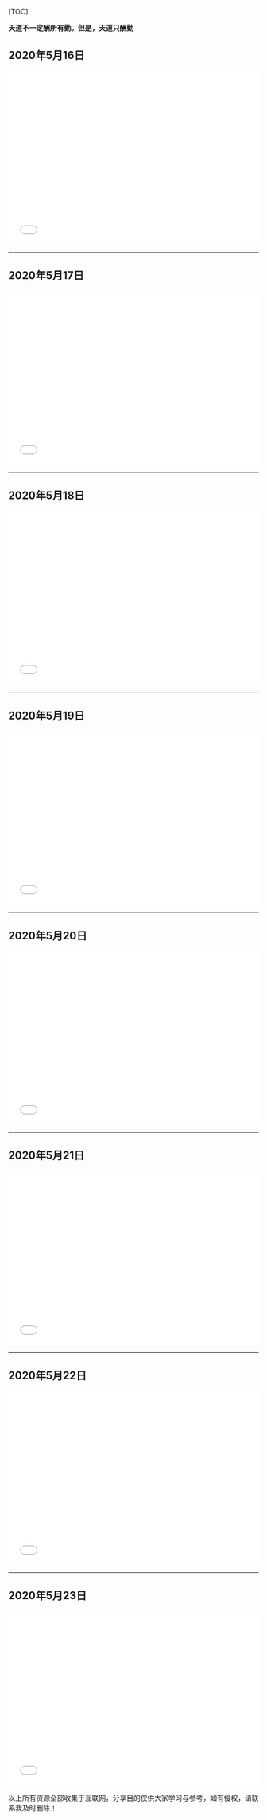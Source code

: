 

[TOC]



**天道不一定酬所有勤。但是，天道只酬勤**

## 2020年5月16日

<iframe src="//player.bilibili.com/player.html?aid=840432453&bvid=BV1354y1R73G&cid=182412535&page=1" scrolling="no" border="0" frameborder="no" framespacing="0" allowfullscreen="true" height="350px"  width="100%"> </iframe>

***

## 2020年5月17日

<iframe src="//player.bilibili.com/player.html?aid=327654666&bvid=BV14A411h7DU&cid=176494434&page=1" scrolling="no" border="0" frameborder="no" framespacing="0" allowfullscreen="true"  height="350px"  width="100%" > </iframe>

***

## 2020年5月18日

<iframe src="//player.bilibili.com/player.html?aid=99838499&bvid=BV1v741197Ps&cid=170369672&page=1" scrolling="no" border="0" frameborder="no" framespacing="0" allowfullscreen="true"  height="350px"  width="100%"  > </iframe>

***

## 2020年5月19日

<iframe src="//player.bilibili.com/player.html?aid=795650591&bvid=BV1rC4y1H79n&cid=191178200&page=2" scrolling="no" border="0" frameborder="no" framespacing="0" allowfullscreen="true"  height="350px"  width="100%" > </iframe>

***

## 2020年5月20日

<iframe src="//player.bilibili.com/player.html?aid=76427501&bvid=BV13J41127Kp&cid=130732249&page=1" scrolling="no" border="0" frameborder="no" framespacing="0" allowfullscreen="true" height="350px"  width="100%" > </iframe>

***

## 2020年5月21日

<iframe src="//player.bilibili.com/player.html?aid=667965358&bvid=BV16a4y1v7kL&cid=185476094&page=1" scrolling="no" border="0" frameborder="no" framespacing="0" allowfullscreen="true" height="350px"  width="100%" > </iframe>

***

## 2020年5月22日

<iframe src="//player.bilibili.com/player.html?aid=540393909&bvid=BV1ai4y1t7Yg&cid=182831302&page=1" scrolling="no" border="0" frameborder="no" framespacing="0" allowfullscreen="true" height="350px"  width="100%"> </iframe>

***

## 2020年5月23日

<iframe src="//player.bilibili.com/player.html?aid=84680413&bvid=BV1b7411a7Fm&cid=144824279&page=1" scrolling="no" border="0" frameborder="no" framespacing="0" allowfullscreen="true" height="350px"  width="100%" > </iframe>


以上所有资源全部收集于互联网，分享目的仅供大家学习与参考，如有侵权，请联系我及时删除！



